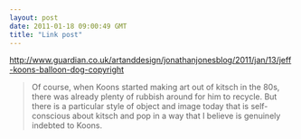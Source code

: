 ```yaml
---
layout: post
date: 2011-01-18 09:00:49 GMT
title: "Link post"
---
```

<http://www.guardian.co.uk/artanddesign/jonathanjonesblog/2011/jan/13/jeff-koons-balloon-dog-copyright>

> Of course, when Koons started making art out of kitsch in the 80s, there was already plenty of rubbish around for him to recycle. But there is a particular style of object and image today that is self-conscious about kitsch and pop in a way that I believe is genuinely indebted to Koons.